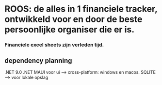 # ROOS: de alles in 1 financiele tracker, ontwikkeld voor en door de beste persoonlijke organiser die er is.
### Financiele excel sheets zijn verleden tijd.

## dependency planning
.NET 9.0
.NET MAUI  voor ui --> cross-platform: windows en macos.
SQLITE --> voor lokale opslag
